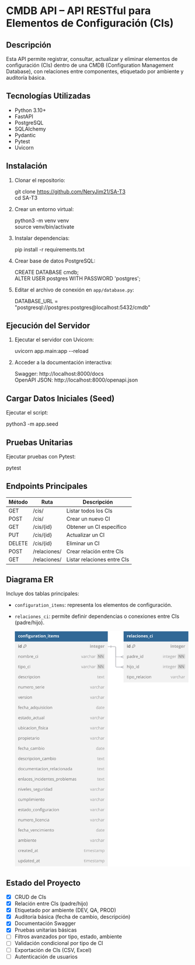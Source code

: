 # CMDB API – API RESTful para Elementos de Configuración (CIs)

## Descripción

Esta API permite registrar, consultar, actualizar y eliminar elementos de configuración (CIs) dentro de una CMDB (Configuration Management Database), con relaciones entre componentes, etiquetado por ambiente y auditoría básica.

## Tecnologías Utilizadas

- Python 3.10+
- FastAPI
- PostgreSQL
- SQLAlchemy
- Pydantic
- Pytest
- Uvicorn

## Instalación

1. Clonar el repositorio:

   git clone https://github.com/NeryJim21/SA-T3  
   cd SA-T3

2. Crear un entorno virtual:

   python3 -m venv venv  
   source venv/bin/activate

3. Instalar dependencias:

   pip install -r requirements.txt

4. Crear base de datos PostgreSQL:

   CREATE DATABASE cmdb;  
   ALTER USER postgres WITH PASSWORD 'postgres';

5. Editar el archivo de conexión en `app/database.py`:

   DATABASE_URL = "postgresql://postgres:postgres@localhost:5432/cmdb"

## Ejecución del Servidor

1. Ejecutar el servidor con Uvicorn:

   uvicorn app.main:app --reload

2. Acceder a la documentación interactiva:

   Swagger: http://localhost:8000/docs  
   OpenAPI JSON: http://localhost:8000/openapi.json

## Cargar Datos Iniciales (Seed)

Ejecutar el script:

   python3 -m app.seed

## Pruebas Unitarias

Ejecutar pruebas con Pytest:

   pytest

## Endpoints Principales

| Método | Ruta            | Descripción                  |
|--------|------------------|------------------------------|
| GET    | /cis/            | Listar todos los CIs         |
| POST   | /cis/            | Crear un nuevo CI            |
| GET    | /cis/{id}        | Obtener un CI específico     |
| PUT    | /cis/{id}        | Actualizar un CI             |
| DELETE | /cis/{id}        | Eliminar un CI               |
| POST   | /relaciones/     | Crear relación entre CIs     |
| GET    | /relaciones/     | Listar relaciones entre CIs  |

## Diagrama ER

Incluye dos tablas principales:

- `configuration_items`: representa los elementos de configuración.
- `relaciones_ci`: permite definir dependencias o conexiones entre CIs (padre/hijo).


   ![Diagrama ER](./img/er.svg)

## Estado del Proyecto

- [x] CRUD de CIs
- [x] Relación entre CIs (padre/hijo)
- [x] Etiquetado por ambiente (DEV, QA, PROD)
- [x] Auditoría básica (fecha de cambio, descripción)
- [x] Documentación Swagger
- [x] Pruebas unitarias básicas
- [ ] Filtros avanzados por tipo, estado, ambiente
- [ ] Validación condicional por tipo de CI
- [ ] Exportación de CIs (CSV, Excel)
- [ ] Autenticación de usuarios
